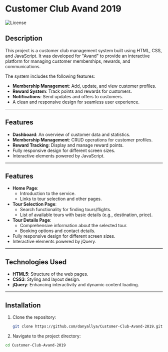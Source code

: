 # Customer Club Avand 2019

![License](https://img.shields.io/badge/license-MIT-blue.svg)


## Description
This project is a customer club management system built using HTML, CSS, and JavaScript. It was developed for "Avand" to provide an interactive platform for managing customer memberships, rewards, and communications.

The system includes the following features:
- **Membership Management**: Add, update, and view customer profiles.
- **Reward System**: Track points and rewards for customers.
- **Notifications**: Send updates and offers to customers.
- A clean and responsive design for seamless user experience.

---

## Features
- **Dashboard**: An overview of customer data and statistics.
- **Membership Management**: CRUD operations for customer profiles.
- **Reward Tracking**: Display and manage reward points.
- Fully responsive design for different screen sizes.
- Interactive elements powered by JavaScript.


---

## Features
- **Home Page**:
  - Introduction to the service.
  - Links to tour selection and other pages.
- **Tour Selection Page**:
  - Search functionality for finding tours/flights.
  - List of available tours with basic details (e.g., destination, price).
- **Tour Details Page**:
  - Comprehensive information about the selected tour.
  - Booking options and contact details.
- Fully responsive design for different screen sizes.
- Interactive elements powered by jQuery.

---

## Technologies Used
- **HTML5**: Structure of the web pages.
- **CSS3**: Styling and layout design.
- **jQuery**: Enhancing interactivity and dynamic content loading.

---

## Installation
1. Clone the repository:
   ```bash
   git clone https://github.com/danyallya/Customer-Club-Avand-2019.git
   ```


2. Navigate to the project directory:

```bash
cd Customer-Club-Avand-2019
```
